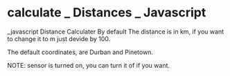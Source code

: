 # calculate _ Distances _ Javascript
_javascript Distance Calculater
By default The distance is in km, if you want to change it to m just devide by 100.

The default coordinates, are Durban and Pinetown.

NOTE: sensor is turned on, you can turn it of if you want.
